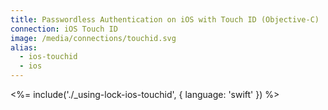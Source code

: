 ```yaml
---
title: Passwordless Authentication on iOS with Touch ID (Objective-C)
connection: iOS Touch ID
image: /media/connections/touchid.svg
alias:
  - ios-touchid
  - ios
---
```


<%= include('./_using-lock-ios-touchid', { language: 'swift' }) %>